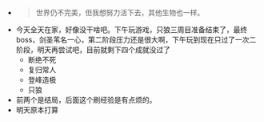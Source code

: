- > 世界仍不完美，但我想努力活下去，其他生物也一样。
- 今天全天在家，好像没干啥吧。下午玩游戏，只狼三周目准备结束了，最终boss，剑圣苇名一心，第二阶段压力还是很大啊，下午玩到现在只过了一次二阶段，明天再尝试吧，目前就剩下四个成就没过了
	- 断绝不死
	- 复归常人
	- 登峰造极
	- 只狼
- 前两个是结局，后面这个刷经验是有点烦的。
- 明天原本打算